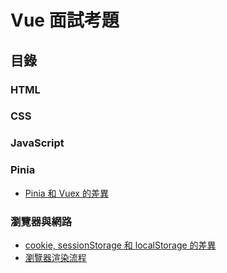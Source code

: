 # Vue 面試考題

## 目錄

### HTML

### CSS

### JavaScript

### Pinia

- [Pinia 和 Vuex 的差異](./pinia-01-pinia-vuex.md)

### 瀏覽器與網路

- [cookie, sessionStorage 和 localStorage 的差異](./browser-01-cookie-sessionStorage-localStorage.md)
- [瀏覽器渲染流程](./browser-02-browser-render-process.md)
